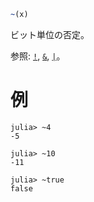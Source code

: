 ```julia
~(x)
```

ビット単位の否定。

参照: [`!`](@ref), [`&`](@ref), [`|`](@ref)。

# 例

```jldoctest
julia> ~4
-5

julia> ~10
-11

julia> ~true
false
```
